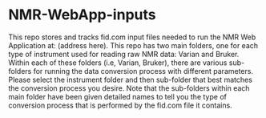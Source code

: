 # NMR-WebApp-inputs

This repo stores and tracks fid.com input files needed to run the NMR Web Application at: (address here). This repo has two main folders, one for each type of instrument used for reading raw NMR data: Varian and Bruker. Within each of these folders (i.e, Varian, Bruker), there are various sub-folders for running the data conversion process with different parameters. Please select the instrument folder and then sub-folder that best matches the conversion process you desire. Note that the sub-folders within each main folder have been given detailed names to tell you the type of conversion process that is performed by the fid.com file it contains. 
